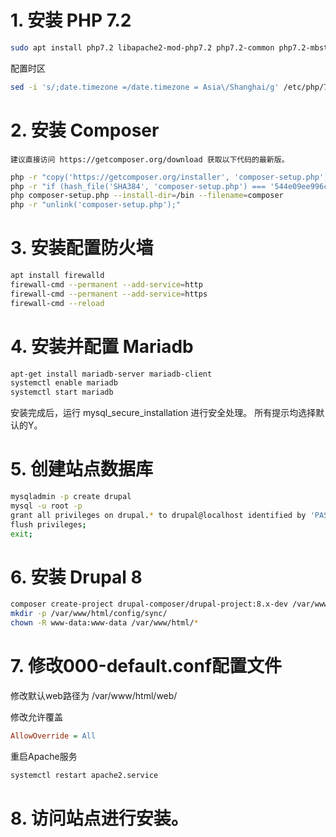 
# 1. 安装 PHP 7.2

```bash
sudo apt install php7.2 libapache2-mod-php7.2 php7.2-common php7.2-mbstring php7.2-xmlrpc php7.2-soap php7.2-gd php7.2-xml php7.2-intl php7.2-mysql php7.2-cli php7.2-zip php7.2-curl mod_ssl
```
配置时区
```bash
sed -i 's/;date.timezone =/date.timezone = Asia\/Shanghai/g' /etc/php/7.2/apache2/php.ini
```

# 2. 安装 Composer

`建议直接访问 https://getcomposer.org/download 获取以下代码的最新版。`

```bash
php -r "copy('https://getcomposer.org/installer', 'composer-setup.php');"
php -r "if (hash_file('SHA384', 'composer-setup.php') === '544e09ee996cdf60ece3804abc52599c22b1f40f4323403c44d44fdfdd586475ca9813a858088ffbc1f233e9b180f061') { echo 'Installer verified'; } else { echo 'Installer corrupt'; unlink('composer-setup.php'); } echo PHP_EOL;"
php composer-setup.php --install-dir=/bin --filename=composer
php -r "unlink('composer-setup.php');"
```

# 3. 安装配置防火墙

```bash
apt install firewalld
firewall-cmd --permanent --add-service=http
firewall-cmd --permanent --add-service=https
firewall-cmd --reload
```

# 4. 安装并配置 Mariadb 
```bash
apt-get install mariadb-server mariadb-client
systemctl enable mariadb
systemctl start mariadb
```

安装完成后，运行 mysql_secure_installation 进行安全处理。
所有提示均选择默认的Y。

# 5. 创建站点数据库

```bash
mysqladmin -p create drupal
mysql -u root -p
grant all privileges on drupal.* to drupal@localhost identified by 'PASSWORD';
flush privileges;
exit;
```

# 6. 安装 Drupal 8
```bash
composer create-project drupal-composer/drupal-project:8.x-dev /var/www/html/ --stability dev --no-interaction
mkdir -p /var/www/html/config/sync/
chown -R www-data:www-data /var/www/html/*
```

# 7. 修改000-default.conf配置文件

修改默认web路径为 /var/www/html/web/

修改允许覆盖

```ini
AllowOverride = All
```

重启Apache服务
```bash
systemctl restart apache2.service
```

# 8. 访问站点进行安装。